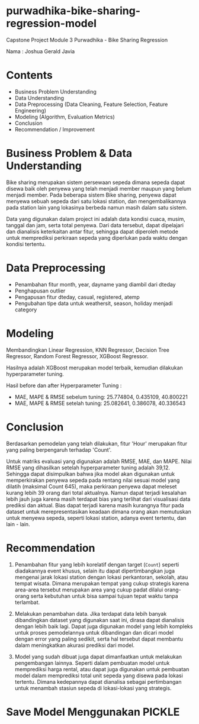 # purwadhika-bike-sharing-regression-model
Capstone Project Module 3 Purwadhika -  Bike Sharing Regression

Nama : Joshua Gerald Javia

# Contents
 - Business Problem Understanding
 - Data Understanding
 - Data Preprocessing (Data Cleaning, Feature Selection, Feature Engineering)
 - Modeling (Algorithm, Evaluation Metrics)
 - Conclusion
 - Recommendation / Improvement

# Business Problem & Data Understanding
Bike sharing merupakan sistem persewaan sepeda dimana sepeda dapat disewa baik oleh penyewa yang telah menjadi member maupun yang belum menjadi member. Pada beberapa sistem Bike sharing, penyewa dapat menyewa sebuah sepeda dari satu lokasi station, dan mengembalikannya pada station lain yang lokasinya berbeda namun masih dalam satu sistem.

Data yang digunakan dalam project ini adalah data kondisi cuaca, musim, tanggal dan jam, serta total penyewa. Dari data tersebut, dapat dipelajari dan dianalisis keterkaitan antar fitur, sehingga dapat diperoleh metode untuk memprediksi perkiraan sepeda yang diperlukan pada waktu dengan kondisi tertentu.

# Data Preprocessing
 - Penambahan fitur month, year, dayname yang diambil dari dteday
 - Penghapusan outlier
 - Pengapusan fitur dteday, casual, registered, atemp
 - Pengubahan tipe data untuk weathersit, season, holiday menjadi category

# Modeling
Membandingkan Linear Regression, KNN Regressor, Decision Tree Regressor, Random Forest Regressor, XGBoost Regressor.

Hasilnya adalah XGBoost merupakan model terbaik, kemudian dilakukan hyperparameter tuning.

Hasil before dan after Hyperparameter Tuning :

- MAE, MAPE & RMSE sebelum tuning: 25.774804, 0.435109, 40.800221
- MAE, MAPE & RMSE setelah tuning: 25.082641, 0.386078, 40.336543

# Conclusion
Berdasarkan pemodelan yang telah dilakukan, fitur 'Hour' merupakan fitur yang paling berpengaruh terhadap 'Count'.

Untuk matriks evaluasi yang digunakan adalah RMSE, MAE, dan MAPE. Nilai RMSE yang dihasilkan setelah hyperparameter tuning adalah 39,12. Sehingga dapat disimpulkan bahwa jika model akan digunakan untuk memperkirakan penyewa sepeda pada rentang nilai sesuai model yang dilatih (maksimal Count 645), maka perkiraan penyewa dapat meleset kurang lebih 39 orang dari total aktualnya. Namun dapat terjadi kesalahan lebih jauh juga karena masih terdapat bias yang terlihat dari visualisasi data prediksi dan aktual. Bias dapat terjadi karena masih kurangnya fitur pada dataset untuk merepresentasikan keadaan dimana orang akan memutuskan untuk menyewa sepeda, seperti lokasi station, adanya event tertentu, dan lain - lain.

# Recommendation
 1. Penambahan fitur yang lebih korelatif dengan target (`Count`) seperti diadakannya event khusus, selain itu dapat dipertimbangkan juga mengenai jarak lokasi station dengan lokasi perkantoran, sekolah, atau tempat wisata. Dimana merupakan tempat yang cukup strategis karena area-area tersebut merupakan area yang cukup padat dilalui orang-orang serta kebutuhan untuk bisa sampai tujuan tepat waktu tanpa terlambat.
 
 2. Melakukan penambahan data. Jika terdapat data lebih banyak dibandingkan dataset yang digunakan saat ini, dirasa dapat dianalisis dengan lebih baik lagi. Dapat juga digunakan model yang lebih kompleks untuk proses pemodelannya untuk dibandingan dan dicari model dengan error yang paling sedikit, serta hal tersebut dapat membantu dalam meningkatkan akurasi prediksi dari model.
 
 3. Model yang sudah dibuat juga dapat dimanfaatkan untuk melakukan pengembangan lainnya. Seperti dalam pembuatan model untuk memprediksi harga rental, atau dapat juga digunakan untuk pembuatan model dalam memprediksi total unit sepeda yang disewa pada lokasi tertentu. Dimana kedepannya dapat dianalisa sebagai pertimbangan untuk menambah stasiun sepeda di lokasi-lokasi yang strategis.

# Save Model Menggunakan PICKLE
